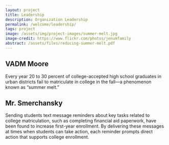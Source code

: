 ```yaml
---
layout: project
title: Leadership
description: Organization Leadership
permalink: /welcome/leadership/
tags: project
image: /assets/img/project-images/summer-melt.jpg
image-credit: https://www.flickr.com/photos/jenumfamily
abstract: /assets/files/reducing-summer-melt.pdf
---
```

## VADM Moore

Every year 20 to 30 percent of college-accepted high school graduates in urban districts fail to matriculate in college in the fall—a phenomenon known as “summer melt.”

## Mr. Smerchansky

Sending students text message reminders about key tasks related to college matriculation, such as completing financial aid paperwork, have been found to increase first-year enrollment. By delivering these messages at times when students can take action, each reminder prompts direct action that supports college enrollment.
